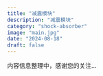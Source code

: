 ```yaml
---
title: "减震模块"
description: "减震模块"
category: "shock-absorber"
image: "main.jpg"
date: "2024-08-18"
draft: false
---
```


内容信息整理中，感谢您的关注...